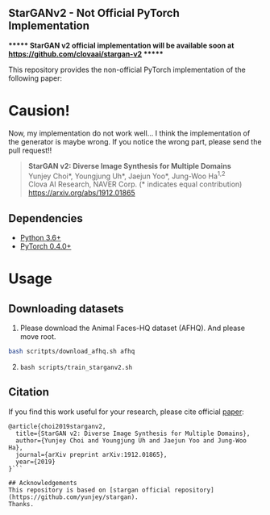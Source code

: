 ## StarGANv2 - Not Official PyTorch Implementation

**\*\*\*\*\* StarGAN v2 official implementation will be available soon at https://github.com/clovaai/stargan-v2 \*\*\*\*\***

This repository provides the non-official PyTorch implementation of the following paper:

# Causion!
Now, my implementation do not work well...
I think the implementation of the generator is maybe wrong.
If you notice the wrong part, please send the pull request!!


> **StarGAN v2: Diverse Image Synthesis for Multiple Domains**<br>
> Yunjey Choi*, Youngjung Uh*, Jaejun Yoo*, Jung-Woo Ha<sup>1,2</sup>    <br/>
> Clova AI Research, NAVER Corp. (* indicates equal contribution) <br>
> https://arxiv.org/abs/1912.01865 <br>


## Dependencies
* [Python 3.6+](https://www.continuum.io/downloads)
* [PyTorch 0.4.0+](http://pytorch.org/)

# Usage
## Downloading datasets
1. Please download the Animal Faces-HQ dataset (AFHQ). And please move root.
```bash
bash scritpts/download_afhq.sh afhq
```
2. `bash scripts/train_starganv2.sh`


## Citation
If you find this work useful for your research, please cite official [paper](https://arxiv.org/abs/1912.01865):
```
@article{choi2019starganv2,
  title={StarGAN v2: Diverse Image Synthesis for Multiple Domains},
  author={Yunjey Choi and Youngjung Uh and Jaejun Yoo and Jung-Woo Ha},
  journal={arXiv preprint arXiv:1912.01865},
  year={2019}
}```

## Acknowledgements
This repository is based on [stargan official repository](https://github.com/yunjey/stargan).
Thanks.
